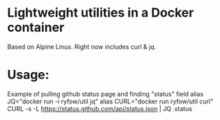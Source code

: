 # Lightweight utilities in a Docker container

Based on Alpine Linux. Right now includes curl & jq.

# Usage:

Example of pulling github status page and finding "status" field
  alias JQ="docker run -i ryfow/util jq"
  alias CURL="docker run ryfow/util curl"
  CURL -s -L https://status.github.com/api/status.json | JQ .status


